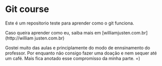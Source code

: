 # Git course

Este é um repositorio teste para aprender como o git funciona.

Caso queira aprender como eu, saiba mais em [williamjusten.com.br](http://william justen.com.br)

Gostei muito das aulas e principlamente do modo de ennsinamento do professor. Por enquanto não consigo fazer uma doação e nem sequer até um café. Mais fica anotado esse compromisso da minha parte. =)

